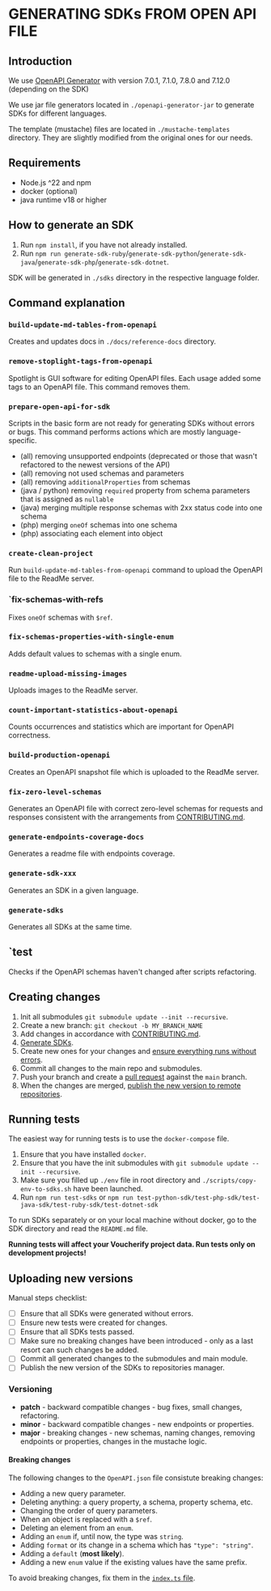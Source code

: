 # GENERATING SDKs FROM OPEN API FILE

## Introduction

We use [OpenAPI Generator](https://github.com/OpenAPITools/openapi-generator) with version 7.0.1, 7.1.0, 7.8.0 and 7.12.0 (depending on the SDK)

We use jar file generators located in `./openapi-generator-jar` to generate SDKs for different languages.

The template (mustache) files are located in `./mustache-templates` directory. 
They are slightly modified from the original ones for our needs.

## Requirements

- Node.js ^22 and npm
- docker (optional)
- java runtime v18 or higher

## How to generate an SDK

1. Run `npm install`, if you have not already installed.
2. Run `npm run generate-sdk-ruby`/`generate-sdk-python`/`generate-sdk-java`/`generate-sdk-php`/`generate-sdk-dotnet`.

SDK will be generated in `./sdks` directory in the respective language folder.

## Command explanation

### `build-update-md-tables-from-openapi`

Creates and updates docs in `./docs/reference-docs` directory.

### `remove-stoplight-tags-from-openapi`

Spotlight is GUI software for editing OpenAPI files. Each usage added some tags to an OpenAPI file. This command removes them.

### `prepare-open-api-for-sdk`
 
Scripts in the basic form are not ready for generating SDKs without errors or bugs. This command performs actions which are mostly language-specific.
  - (all) removing unsupported endpoints (deprecated or those that wasn't refactored to the newest versions of the API)
  - (all) removing not used schemas and parameters 
  - (all) removing `additionalProperties` from schemas
  - (java / python) removing `required` property from schema parameters that is assigned as `nullable`
  - (java) merging multiple response schemas with 2xx status code into one schema
  - (php) merging `oneOf` schemas into one schema
  - (php) associating each element into object

### `create-clean-project`

Run `build-update-md-tables-from-openapi` command to upload the OpenAPI file to the ReadMe server.

### `fix-schemas-with-refs

Fixes `oneOf` schemas with `$ref`.

### `fix-schemas-properties-with-single-enum`

Adds default values to schemas with a single enum.

### `readme-upload-missing-images`

Uploads images to the ReadMe server.

### `count-important-statistics-about-openapi`

Counts occurrences and statistics which are important for OpenAPI correctness.

### `build-production-openapi`

Creates an OpenAPI snapshot file which is uploaded to the ReadMe server.

### `fix-zero-level-schemas`

Generates an OpenAPI file with correct zero-level schemas for requests and responses consistent with the arrangements from [CONTRIBUTING.md](CONTRIBUTING.md#naming-convention).

### `generate-endpoints-coverage-docs`

Generates a readme file with endpoints coverage.

### `generate-sdk-xxx`

Generates an SDK in a given language.

### `generate-sdks`

Generates all SDKs at the same time.

## `test

Checks if the OpenAPI schemas haven't changed after scripts refactoring.

## Creating changes 

1. Init all submodules `git submodule update --init --recursive`.
2. Create a new branch: `git checkout -b MY_BRANCH_NAME`
3. Add changes in accordance with [CONTRIBUTING.md](./CONTRIBUTING.md).
4. [Generate SDKs](#how-to-generate-sdk).
5. Create new ones for your changes and [ensure everything runs without errors](#running-tests).
6. Commit all changes to the main repo and submodules.
7. Push your branch and create a [pull request](https://docs.github.com/en/free-pro-team@latest/github/collaborating-with-issues-and-pull-requests/creating-a-pull-request-from-a-fork) against the `main` branch.
8. When the changes are merged, [publish the new version to remote repositories](#publishing-for-remote-repositories-).

## Running tests

The easiest way for running tests is to use the `docker-compose` file.
1. Ensure that you have installed `docker`.
2. Ensure that you have the init submodules with `git submodule update --init --recursive`.
3. Make sure you filled up `./env` file in root directory and `./scripts/copy-env-to-sdks.sh` have been launched.
4. Run `npm run test-sdks` or `npm run test-python-sdk/test-php-sdk/test-java-sdk/test-ruby-sdk/test-dotnet-sdk`

To run SDKs separately or on your local machine without docker, go to the SDK directory and read the `README.md` file.

**Running tests will affect your Voucherify project data. Run tests only on development projects!**

## Uploading new versions

Manual steps checklist:
- [ ] Ensure that all SDKs were generated without errors.
- [ ] Ensure new tests were created for changes.
- [ ] Ensure that all SDKs tests passed.
- [ ] Make sure no breaking changes have been introduced - only as a last resort can such changes be added.
- [ ] Commit all generated changes to the submodules and main module.
- [ ] Publish the new version of the SDKs to repositories manager.

### Versioning 

- **patch** - backward compatible changes - bug fixes, small changes, refactoring.
- **minor** - backward compatible changes - new endpoints or properties.
- **major** - breaking changes - new schemas, naming changes, removing endpoints or properties, changes in the mustache logic.

#### Breaking changes

The following changes to the `OpenAPI.json` file consistute breaking changes:
- Adding a new query parameter.
- Deleting anything: a query property, a schema, property schema, etc.
- Changing the order of query parameters.
- When an object is replaced with a `$ref`.
- Deleting an element from an `enum`.
- Adding an `enum` if, until now, the type was `string`.
- Adding `format` or its change in a schema which has `"type": "string"`.
- Adding a `default` (**most likely**).
- Adding a new `enum` value if the existing values have the same prefix.

To avoid breaking changes, fix them in the [`index.ts` file](./scripts/prepare-open-api-for-sdk/index.ts).
